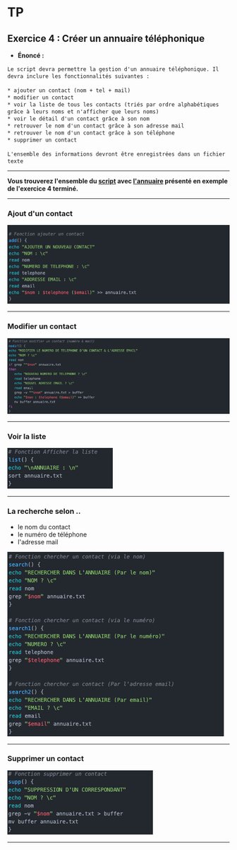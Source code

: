 # TP

## Exercice 4 : Créer un annuaire téléphonique

* **Énoncé :**

```
Le script devra permettre la gestion d'un annuaire téléphonique. Il devra inclure les fonctionnalités suivantes :

* ajouter un contact (nom + tel + mail)
* modifier un contact
* voir la liste de tous les contacts (triés par ordre alphabétiques grâce à leurs noms et n'afficher que leurs noms)
* voir le détail d'un contact grâce à son nom
* retrouver le nom d'un contact grâce à son adresse mail
* retrouver le nom d'un contact grâce à son téléphone
* supprimer un contact

L'ensemble des informations devront être enregistrées dans un fichier texte
```
-----------------

**Vous trouverez l'ensemble du [script](https://github.com/ByMSRT/Shell/blob/main/Scripts/Tp_4.sh) avec [l'annuaire](https://github.com/ByMSRT/Shell/blob/main/TP/annuaire.txt) présenté en exemple de l'exercice 4 terminé.**

-----------------

### Ajout d'un contact

![TP4_0](https://github.com/ByMSRT/Shell/blob/main/Images/TP4_0.png?raw=true)

-----------------

### Modifier un contact

![TP4_2](https://github.com/ByMSRT/Shell/blob/main/Images/TP4_2.png?raw=true)

-----------------

### Voir la liste

![TP4_3](https://github.com/ByMSRT/Shell/blob/main/Images/TP4_3.png?raw=true)

-----------------

### La recherche selon ..

* le nom du contact
* le numéro de téléphone
* l'adresse mail

![TP4_4](https://github.com/ByMSRT/Shell/blob/main/Images/TP4_4.png?raw=true)

-----------------

### Supprimer un contact

![TP4_1](https://github.com/ByMSRT/Shell/blob/main/Images/TP4_1.png?raw=true)

-----------------
